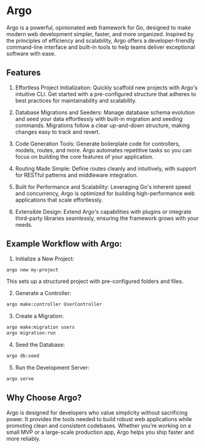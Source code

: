 # Argo
Argo is a powerful, opinionated web framework for Go, designed to make modern web development simpler, faster, and more organized. Inspired by the principles of efficiency and scalability, Argo offers a developer-friendly command-line interface and built-in tools to help teams deliver exceptional software with ease.

## Features
1. Effortless Project Initialization:
Quickly scaffold new projects with Argo's intuitive CLI. Get started with a pre-configured structure that adheres to best practices for maintainability and scalability.

2. Database Migrations and Seeders:
Manage database schema evolution and seed your data effortlessly with built-in migration and seeding commands. Migrations follow a clear up-and-down structure, making changes easy to track and revert.

3. Code Generation Tools:
Generate boilerplate code for controllers, models, routes, and more. Argo automates repetitive tasks so you can focus on building the core features of your application.

4. Routing Made Simple:
Define routes cleanly and intuitively, with support for RESTful patterns and middleware integration.

5. Built for Performance and Scalability:
Leveraging Go's inherent speed and concurrency, Argo is optimized for building high-performance web applications that scale effortlessly.

6. Extensible Design:
Extend Argo's capabilities with plugins or integrate third-party libraries seamlessly, ensuring the framework grows with your needs.

## Example Workflow with Argo:

1. Initialize a New Project:
```bash
argo new my-project
```
This sets up a structured project with pre-configured folders and files.

2. Generate a Controller:
```bash
argo make:controller UserController
```

3. Create a Migration:
```bash
argo make:migration users
argo migration:run
```

4. Seed the Database:
```bash
argo db:seed
```

5. Run the Development Server:
```bash
argo serve
```

## Why Choose Argo?
Argo is designed for developers who value simplicity without sacrificing power. It provides the tools needed to build robust web applications while promoting clean and consistent codebases. Whether you’re working on a small MVP or a large-scale production app, Argo helps you ship faster and more reliably.